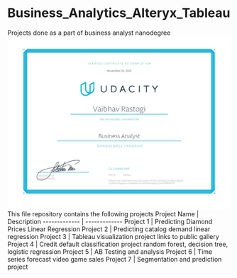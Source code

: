# Business_Analytics_Alteryx_Tableau
Projects done as a part of business analyst nanodegree
![](download1-page-001.jpg)
This file repository contains the following projects
Project Name  | Description
------------- | -------------
Project 1     | Predicting Diamond Prices  Linear Regression
Project 2     | Predicting catalog demand  linear regression
Project 3     | Tableau visualization project  links to public gallery
Project 4     | Credit default classification project  random forest, decision tree, logistic regression
Project 5     | AB Testing and analysis
Project 6     | Time series forecast video game sales
Project 7     | Segmentation and prediction project

